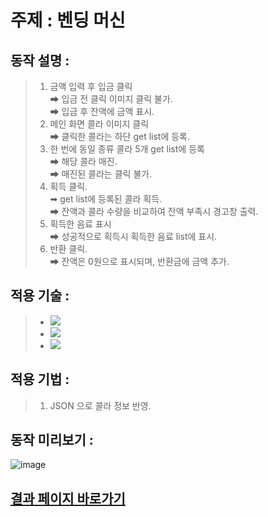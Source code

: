 # 주제 : 벤딩 머신

## 동작 설명 :

> 1.  금액 입력 후 입금 클릭  
>     ➡ 입금 전 클릭 이미지 클릭 불가.  
>     ➡ 입금 후 잔액에 금액 표시.
> 2.  메인 화면 콜라 이미지 클릭  
>     ➡ 클릭한 콜라는 하단 get list에 등록.
> 3.  한 번에 동일 종류 콜라 5개 get list에 등록  
>     ➡ 해당 콜라 매진.  
>     ➡ 매진된 콜라는 클릭 불가.
> 4.  획득 클릭.  
>     ➡ get list에 등록된 콜라 획득.  
>     ➡ 잔액과 콜라 수량을 비교하여 잔액 부족시 경고창 출력.
> 5.  획득한 음료 표시  
>     ➡ 성공적으로 획득시 획득한 음료 list에 표시.
> 6.  반환 클릭.  
>     ➡ 잔액은 0원으로 표시되며, 반환금에 금액 추가.

## 적용 기술 :

> - <img src="https://img.shields.io/badge/HTML-E34F26?style=flat-square&logo=HTML5&logoColor=white"/>
> - <img src="https://img.shields.io/badge/CSS-1572B6?style=flat-square&logo=CSS3&logoColor=white"/>
> - <img src="https://img.shields.io/badge/JavaScript-F7DF1E?style=flat-square&logo=JavaScript&logoColor=black"/>

## 적용 기법 :

> 1. JSON 으로 콜라 정보 반영.

## 동작 미리보기 :

![image](https://user-images.githubusercontent.com/77476077/166402941-9d8ac91d-ab87-4869-bb78-3ce230e06c58.png)

## [결과 페이지 바로가기](https://aydenote.github.io/Vending_Machine/index.html)

